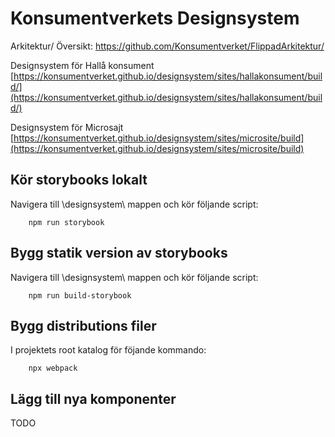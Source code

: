 ﻿# Konsumentverkets Designsystem

Arkitektur/ Översikt:
https://github.com/Konsumentverket/FlippadArkitektur/

Designsystem för Hallå konsument
[https://konsumentverket.github.io/designsystem/sites/hallakonsument/build/](https://konsumentverket.github.io/designsystem/sites/hallakonsument/build/)


Designsystem för Microsajt
[https://konsumentverket.github.io/designsystem/sites/microsite/build](https://konsumentverket.github.io/designsystem/sites/microsite/build)



## Kör storybooks lokalt
Navigera till \designsystem\ mappen och kör följande script:
```
    npm run storybook
```

## Bygg statik version av storybooks
Navigera till \designsystem\ mappen och kör följande script:
```
    npm run build-storybook
```
## Bygg distributions filer

I projektets root katalog för föjande kommando:
```
    npx webpack
```
## Lägg till nya komponenter

TODO


